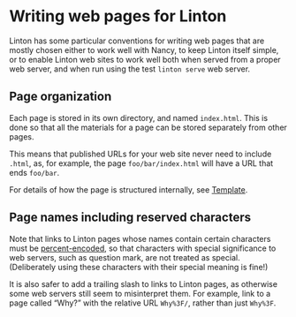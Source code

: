 # Writing web pages for Linton

Linton has some particular conventions for writing web pages that are mostly chosen either to work well with Nancy, to keep Linton itself simple, or to enable Linton web sites to work well both when served from a proper web server, and when run using the test `linton serve` web server.

## Page organization

Each page is stored in its own directory, and named `index.html`. This is done so that all the materials for a page can be stored separately from other pages.

This means that published URLs for your web site never need to include `.html`, as, for example, the page `foo/bar/index.html` will have a URL that ends `foo/bar`.

For details of how the page is structured internally, see [Template](Template).

## Page names including reserved characters

Note that links to Linton pages whose names contain certain characters must be [percent-encoded](https://en.wikipedia.org/wiki/Percent-encoding), so that characters with special significance to web servers, such as question mark, are not treated as special. (Deliberately using these characters with their special meaning is fine!)

It is also safer to add a trailing slash to links to Linton pages, as otherwise some web servers still seem to misinterpret them. For example, link to a page called “Why?” with the relative URL `Why%3F/`, rather than just `Why%3F`.
